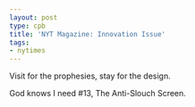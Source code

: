```yaml
---
layout: post
type: cpb
title: 'NYT Magazine: Innovation Issue'
tags:
- nytimes
---
```

Visit for the prophesies, stay for the design.

God knows I need #13, The Anti-Slouch Screen.

